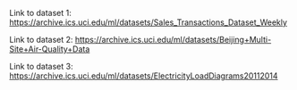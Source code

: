 Link to dataset 1: https://archive.ics.uci.edu/ml/datasets/Sales_Transactions_Dataset_Weekly

Link to dataset 2: https://archive.ics.uci.edu/ml/datasets/Beijing+Multi-Site+Air-Quality+Data

Link to dataset 3: https://archive.ics.uci.edu/ml/datasets/ElectricityLoadDiagrams20112014
